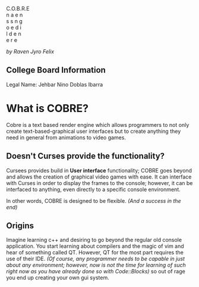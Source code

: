  C.O.B.R.E  
   n a e n  
   s s n g  
   o e d i  
   l d e n  
   e   r e  

_by Raven Jyro Felix_

College Board Information
-------------------------
Legal Name: Jehbar Nino Doblas Ibarra

What is COBRE?
==============
Cobre is a text based render engine which allows programmers to not only
create text-based-graphical user interfaces but to create anything they need in general
from animations to video games.

## Doesn't Curses provide the functionality?
Cursees provides build in __User interface__ functionality; COBRE goes beyond and allows
the creation of graphical video games with ease. It can interface with Curses in order to
display the frames to the console; however, it can be interfaced to anything, even directly
to a specific console environment.

In other words, COBRE is designed to be flexible. _(And a success in the end)_

Origins
-------
Imagine learning c++ and desiring to go beyond the regular old console application.
You start learning about compilers and the magic of vim and hear of something called
QT. However, QT for the most part requires the use of their IDE. _(Of course, any programmer
needs to be capable in just about any environment; however, now is not the time for learning
of such right now as you have already done so with Code::Blocks)_ so out of rage you end up
creating your own gui system.
